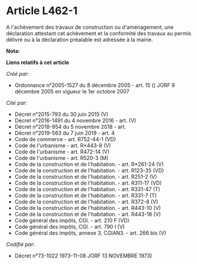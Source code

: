 # Article L462-1

A l'achèvement des travaux de construction ou d'aménagement, une déclaration attestant cet achèvement et la conformité des
travaux au permis délivré ou à la déclaration préalable est adressée à la mairie.

**Nota:**



**Liens relatifs à cet article**

_Créé par_:

  - Ordonnance n°2005-1527 du 8 décembre 2005 - art. 15 () JORF 9 décembre 2005 en vigueur le 1er octobre 2007

_Cité par_:

  - Décret n°2015-793 du 30 juin 2015 (V)
  - Décret n°2016-1491 du 4 novembre 2016 - art. (V)
  - Décret n°2018-954 du 5 novembre 2018 - art.
  - Décret n°2019-563 du 7 juin 2019 - art. 4
  - Code de commerce - art. R752-44-1 (VD)
  - Code de l'urbanisme - art. R*443-8 (V)
  - Code de l'urbanisme - art. R472-14 (V)
  - Code de l'urbanisme - art. R520-3 (M)
  - Code de la construction et de l'habitation. - art. R*261-24 (V)
  - Code de la construction et de l'habitation. - art. R123-35 (VD)
  - Code de la construction et de l'habitation. - art. R251-2 (V)
  - Code de la construction et de l'habitation. - art. R311-17 (VD)
  - Code de la construction et de l'habitation. - art. R331-47 (T)
  - Code de la construction et de l'habitation. - art. R331-7 (T)
  - Code de la construction et de l'habitation. - art. R372-8 (V)
  - Code de la construction et de l'habitation. - art. R443-10 (V)
  - Code de la construction et de l'habitation. - art. R443-18 (V)
  - Code général des impôts, CGI. - art. 210 F (VD)
  - Code général des impôts, CGI. - art. 790 I (V)
  - Code général des impôts, annexe 3, CGIAN3. - art. 266 bis (V)

_Codifié par_:

  - Décret n°73-1022 1973-11-08 JORF 13 NOVEMBRE 1973)
